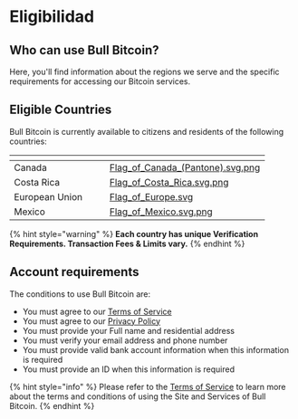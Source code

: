 # Eligibilidad

## **Who can use Bull Bitcoin?**

Here, you'll find information about the regions we serve and the specific requirements for accessing our Bitcoin services.

## **Eligible Countries**

Bull Bitcoin is currently available to citizens and residents of the following countries:



<table data-view="cards"><thead><tr><th></th><th></th><th></th><th data-hidden data-card-cover data-type="files"></th></tr></thead><tbody><tr><td>Canada</td><td></td><td></td><td><a href="../.gitbook/assets/Flag_of_Canada_(Pantone).svg.png">Flag_of_Canada_(Pantone).svg.png</a></td></tr><tr><td>Costa Rica</td><td></td><td></td><td><a href="../.gitbook/assets/Flag_of_Costa_Rica.svg.png">Flag_of_Costa_Rica.svg.png</a></td></tr><tr><td>European Union</td><td></td><td></td><td><a href="../.gitbook/assets/Flag_of_Europe.svg">Flag_of_Europe.svg</a></td></tr><tr><td>Mexico</td><td></td><td></td><td><a href="../.gitbook/assets/Flag_of_Mexico.svg.png">Flag_of_Mexico.svg.png</a></td></tr></tbody></table>

{% hint style="warning" %}
**Each country has unique Verification Requirements. Transaction Fees & Limits vary.**
{% endhint %}

## **Account requirements**

The conditions to use Bull Bitcoin are:

* You must agree to our [Terms of Service](broken-reference)
* You must agree to our [Privacy Policy](broken-reference)
* You must provide your Full name and residential address
* You must verify your email address and phone number
* You must provide valid bank account information when this information is required
* You must provide an ID when this information is required



{% hint style="info" %}
Please refer to the [Terms of Service](broken-reference) to learn more about the terms and conditions of using the Site and Services of Bull Bitcoin.
{% endhint %}
